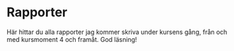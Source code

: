 ---
---
Rapporter
=========================

Här hittar du alla rapporter jag kommer skriva under kursens gång, från och med kursmoment 4 och framåt. God läsning!
